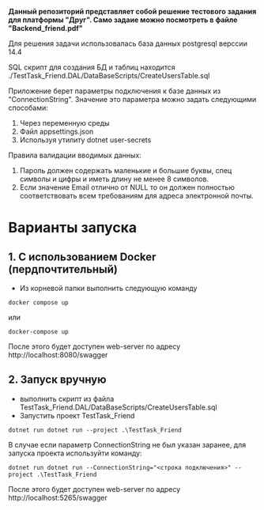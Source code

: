 **Данный репозиторий представляет собой решение тестового задания для платформы "Друг". Само задаие можно посмотреть в файле "Backend_friend.pdf"**

Для решения задачи использовалась база данных postgresql верссии 14.4

SQL скрипт для создания БД и таблиц находится ./TestTask_Friend.DAL/DataBaseScripts/CreateUsersTable.sql

Приложение берет параметры подключения к базе данных из "ConnectionString". Значение это параметра можно задать следующими способами:
1. Через переменную среды
2. Файл appsettings.json
3. Используя утилиту dotnet user-secrets

Правила валидации вводимых данных:
1. Пароль должен содержать маленькие и большие буквы, спец символы и цифры и иметь длину не менее 8 символов.
2. Если значение Email отлично от NULL то он должен полностью соответствовать всем требованиям для адреса электронной почты.

# Варианты запуска
## 1. С использованием Docker (пердпочтительный)
- Из корневой папки выполнить следующую команду
```
docker compose up
```
или 
```
docker-compose up
```
После этого будет доступен web-server по адресу http://localhost:8080/swagger

## 2. Запуск вручную
- выполнить скрипт из файла TestTask_Friend.DAL/DataBaseScripts/CreateUsersTable.sql
- Запустить проект TestTask_Friend
```
dotnet run dotnet run --project .\TestTask_Friend
```
В случае если параметр ConnectionString не был указан заранее, для запуска проекта используйти команду:
```
dotnet run dotnet run --ConnectionString="<строка подключения>" --project .\TestTask_Friend
```
После этого будет доступен web-server по адресу http://localhost:5265/swagger

